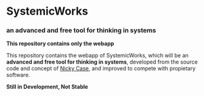 # SystemicWorks
### an advanced and free tool for thinking in systems

**This repository contains only the webapp**

This repository contains the webapp of SystemicWorks, which will be an **advanced and free tool for thinking in systems**, developed from the source code and concept of [Nicky Case](http://ncase.me), and improved to compete with propietary software.

**Still in Development, Not Stable**